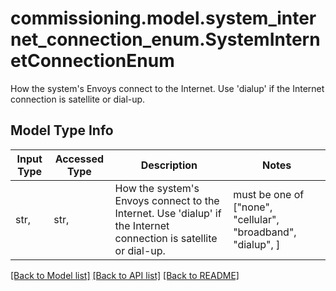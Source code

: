 # commissioning.model.system_internet_connection_enum.SystemInternetConnectionEnum

How the system's Envoys connect to the Internet. Use 'dialup' if the Internet connection is satellite or dial-up.

## Model Type Info
Input Type | Accessed Type | Description | Notes
------------ | ------------- | ------------- | -------------
str,  | str,  | How the system&#x27;s Envoys connect to the Internet. Use &#x27;dialup&#x27; if the Internet connection is satellite or dial-up. | must be one of ["none", "cellular", "broadband", "dialup", ] 

[[Back to Model list]](../../README.md#documentation-for-models) [[Back to API list]](../../README.md#documentation-for-api-endpoints) [[Back to README]](../../README.md)

